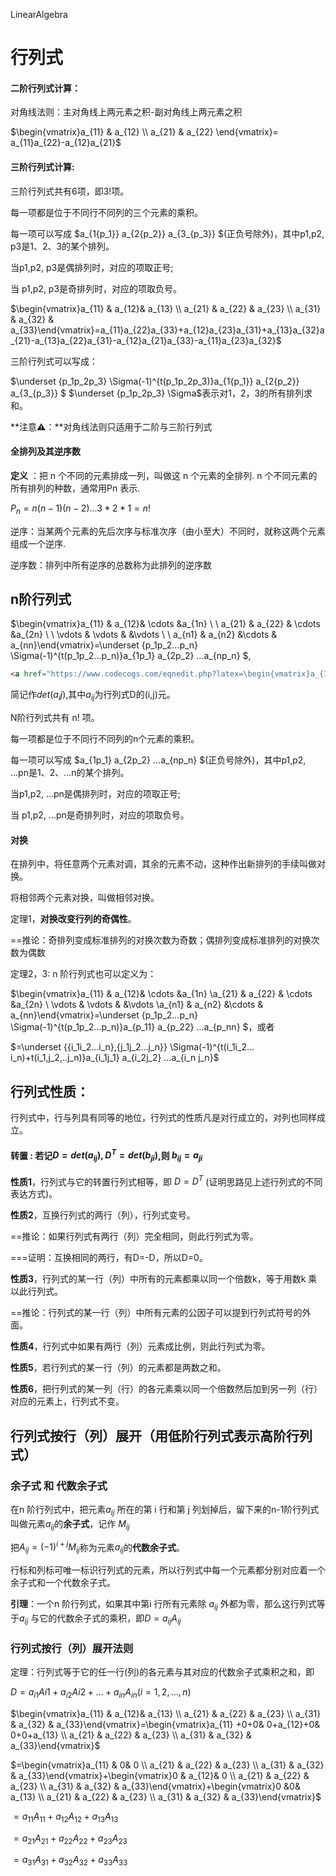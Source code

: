  LinearAlgebra
 
# 行列式

#### 二阶行列式计算：

对角线法则：主对角线上两元素之积-副对角线上两元素之积

$\begin{vmatrix}a_{11} & a_{12} \\ a_{21} & a_{22} \end{vmatrix}= a_{11}a_{22}-a_{12}a_{21}$

#### 三阶行列式计算:

三阶行列式共有6项，即3!项。

每一项都是位于不同行不同列的三个元素的乘积。

每一项可以写成 $a_{1{p_1}} a_{2{p_2}} a_{3_{p_3}} $(正负号除外)，其中p1,p2, p3是1、2、3的某个排列。

当p1,p2, p3是偶排列时，对应的项取正号;

当 p1,p2, p3是奇排列时，对应的项取负号。	

$\begin{vmatrix}a_{11} & a_{12}& a_{13} \\ a_{21} & a_{22} & a_{23} \\ a_{31} & a_{32} & a_{33}\end{vmatrix}=a_{11}a_{22}a_{33}+a_{12}a_{23}a_{31}+a_{13}a_{32}a_{21}-a_{13}a_{22}a_{31}-a_{12}a_{21}a_{33}-a_{11}a_{23}a_{32}$

三阶行列式可以写成：

$\underset {p_1p_2p_3} \Sigma(-1)^{t(p_1p_2p_3)}a_{1{p_1}} a_{2{p_2}} a_{3_{p_3}} $  $\underset {p_1p_2p_3} \Sigma$表示对1，2，3的所有排列求和。

**注意⚠️：**对角线法则只适用于二阶与三阶行列式

#### 全排列及其逆序数

**定义** ：把 n 个不同的元素排成一列，叫做这 n 个元素的全排列. n 个不同元素的所有排列的种数，通常用Pn 表示.

$P_n =  n(n-1)(n-2)… 3*2*1 = n!$

逆序：当某两个元素的先后次序与标准次序（由小至大）不同时，就称这两个元素组成一个逆序.

逆序数：排列中所有逆序的总数称为此排列的逆序数

## n阶行列式

$\begin{vmatrix}a_{11} & a_{12}& \cdots &a_{1n} \\ \\ a_{21} & a_{22} & \cdots &a_{2n} \\ \ \vdots & \vdots &  &\vdots \\ \ a_{n1} & a_{n2} &\cdots & a_{nn}\end{vmatrix}=\underset {p_1p_2...p_n} \Sigma(-1)^{t(p_1p_2...p_n)}a_{1p_1} a_{2p_2} …a_{np_n}  $,
```html
<a href="https://www.codecogs.com/eqnedit.php?latex=\begin{vmatrix}a_{11}&space;&&space;a_{12}&&space;\cdots&space;&a_{1n}\\&space;\&space;a_{21}&space;&&space;a_{22}&space;&&space;\cdots&space;&a_{2n}\\&space;\&space;\vdots&space;&&space;\vdots&space;&&space;&\vdots\\&space;\&space;a_{n1}&space;&&space;a_{n2}&space;&\cdots&space;&&space;a_{nn}\end{vmatrix}=\underset&space;{p_1p_2...p_n}&space;\Sigma(-1)^{t(p_1p_2...p_n)}a_{1p_1}&space;a_{2p_2}&space;…a_{np_n}" target="_blank"><img src="https://latex.codecogs.com/gif.latex?\begin{vmatrix}a_{11}&space;&&space;a_{12}&&space;\cdots&space;&a_{1n}\\&space;\&space;a_{21}&space;&&space;a_{22}&space;&&space;\cdots&space;&a_{2n}\\&space;\&space;\vdots&space;&&space;\vdots&space;&&space;&\vdots\\&space;\&space;a_{n1}&space;&&space;a_{n2}&space;&\cdots&space;&&space;a_{nn}\end{vmatrix}=\underset&space;{p_1p_2...p_n}&space;\Sigma(-1)^{t(p_1p_2...p_n)}a_{1p_1}&space;a_{2p_2}&space;…a_{np_n}" title="\begin{vmatrix}a_{11} & a_{12}& \cdots &a_{1n}\\ \ a_{21} & a_{22} & \cdots &a_{2n}\\ \ \vdots & \vdots & &\vdots\\ \ a_{n1} & a_{n2} &\cdots & a_{nn}\end{vmatrix}=\underset {p_1p_2...p_n} \Sigma(-1)^{t(p_1p_2...p_n)}a_{1p_1} a_{2p_2} …a_{np_n}" /></a>
```
简记作$det(a_ij)$,其中$a_{ij}$为行列式D的(i,j)元。

N阶行列式共有 n! 项。

每一项都是位于不同行不同列的n个元素的乘积。

每一项可以写成 $a_{1p_1} a_{2p_2} …a_{np_n} $(正负号除外)，其中p1,p2, ...pn是1、2、...n的某个排列。

当p1,p2, ...pn是偶排列时，对应的项取正号;

当 p1,p2, ...pn是奇排列时，对应的项取负号。

#### 对换

在排列中，将任意两个元素对调，其余的元素不动，这种作出新排列的手续叫做对换。

将相邻两个元素对换，叫做相邻对换。

定理1，**对换改变行列的奇偶性**。

==推论：奇排列变成标准排列的对换次数为奇数；偶排列变成标准排列的对换次数为偶数

定理2，3: n 阶行列式也可以定义为：

$\begin{vmatrix}a_{11} & a_{12}& \cdots &a_{1n} \\a_{21} & a_{22} & \cdots &a_{2n} \\ \vdots & \vdots &  &\vdots \\a_{n1} & a_{n2} &\cdots & a_{nn}\end{vmatrix}=\underset {p_1p_2...p_n} \Sigma(-1)^{t(p_1p_2...p_n)}a_{p_11} a_{p_22} …a_{p_nn}  $，或者

$=\underset {{i_1i_2…i_n},{j_1j_2…j_n}} \Sigma(-1)^{t(i_1i_2…i_n)+t(i_1,j_2,..j_n)}a_{i_1j_1} a_{i_2j_2} …a_{i_n j_n}$

## 行列式性质：

行列式中，行与列具有同等的地位，行列式的性质凡是对行成立的，对列也同样成立。

#### 转置 : **若记$D = det(a_{ij}),D^T = det(b_{ji})$,则 $b_{ij} = a_{ji}$**

**性质1**，行列式与它的转置行列式相等，即 $D = D^T$ (证明思路见上述行列式的不同表达方式)。

**性质2**，互换行列式的两行（列），行列式变号。

==推论：如果行列式有两行（列）完全相同，则此行列式为零。

===证明：互换相同的两行，有D=-D，所以D=0。

**性质3**，行列式的某一行（列）中所有的元素都乘以同一个倍数k，等于用数k 乘以此行列式。

==推论：行列式的某一行（列）中所有元素的公因子可以提到行列式符号的外面。

**性质4**，行列式中如果有两行（列）元素成比例，则此行列式为零。

**性质5**，若行列式的某一行（列）的元素都是两数之和。

**性质6**，把行列式的某一列（行）的各元素乘以同一个倍数然后加到另一列（行）对应的元素上，行列式不变。

## 行列式按行（列）展开（用低阶行列式表示高阶行列式）

### 余子式 和 代数余子式

在n 阶行列式中，把元素$a_{ij}$ 所在的第 i 行和第 j 列划掉后，留下来的n-1阶行列式叫做元素$a_{ij}$的**余子式**，记作 $M_{ij}$ 

把$A_{ij}=(-1)^{i+j}M_{ij}$称为元素$a_{ij}$的**代数余子式**。

行标和列标可唯一标识行列式的元素，所以行列式中每一个元素都分别对应着一个余子式和一个代数余子式。

**引理**：一个n 阶行列式，如果其中第i 行所有元素除 $a_{ij}$ 外都为零，那么这行列式等于$a_{ij}$ 与它的代数余子式的乘积，即$D = a_{ij} A_{ij}$ 

### 行列式按行（列）展开法则

定理：行列式等于它的任一行(列)的各元素与其对应的代数余子式乘积之和，即

$D=a_{i1}A{i1} +a_{i2}A{i2}+ …+a_{in}A_{in}(i = 1,2,…,n)$	

$\begin{vmatrix}a_{11} & a_{12}& a_{13} \\ a_{21} & a_{22} & a_{23} \\ a_{31} & a_{32} & a_{33}\end{vmatrix}=\begin{vmatrix}a_{11} +0+0& 0+a_{12}+0& 0+0+a_{13} \\ a_{21} & a_{22} & a_{23} \\ a_{31} & a_{32} & a_{33}\end{vmatrix}$

$=\begin{vmatrix}a_{11} & 0& 0 \\ a_{21} & a_{22} & a_{23} \\ a_{31} & a_{32} & a_{33}\end{vmatrix}+\begin{vmatrix}0 & a_{12}& 0 \\ a_{21} & a_{22} & a_{23} \\ a_{31} & a_{32} & a_{33}\end{vmatrix}+\begin{vmatrix}0 &0& a_{13} \\ a_{21} & a_{22} & a_{23} \\ a_{31} & a_{32} & a_{33}\end{vmatrix}$

$=a_{11}A_{11}+a_{12}A_{12}+a_{13}A_{13}$

$=a_{21}A_{21}+a_{22}A_{22}+a_{23}A_{23}$

$=a_{31}A_{31}+a_{32}A_{32}+a_{33}A_{33}$

